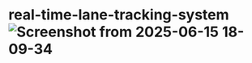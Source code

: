 # real-time-lane-tracking-system![Screenshot from 2025-06-15 18-09-34](https://github.com/user-attachments/assets/03fd11d7-7574-4b44-b27b-bf6cf8a60ae0)
